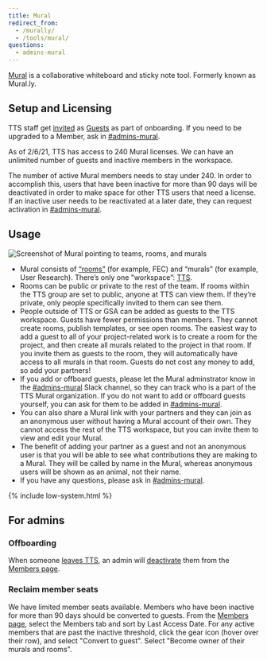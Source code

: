 ```yaml
---
title: Mural
redirect_from:
  - /murally/
  - /tools/mural/
questions:
  - admins-mural
---
```


[Mural](https://mural.co/) is a collaborative whiteboard and sticky note tool. Formerly known as Mural.ly.

## Setup and Licensing

TTS staff get [invited](https://support.mural.co/en/articles/2113755-invite-collaborators-to-your-workspace) as [Guests](https://support.mural.co/en/articles/2113719-types-of-users-in-mural) as part of onboarding. If you need to be upgraded to a Member, ask in [#admins-mural](https://gsa-tts.slack.com/messages/admins-mural).

As of 2/6/21, TTS has access to 240 Mural licenses. We can have an unlimited number of guests and inactive members in the workspace.

The number of active Mural members needs to stay under 240. In order to accomplish this, users that have been inactive for more than 90 days will be deactivated in order to make space for other TTS users that need a license. If an inactive user needs to be reactivated at a later date, they can request activation in [#admins-mural](https://gsa-tts.slack.com/messages/admins-mural).

## Usage

![Screenshot of Mural pointing to teams, rooms, and murals]({{site.baseurl}}/images/mural/1.png)

- Mural consists of [“rooms”](https://support.mural.co/en/articles/2113770-what-is-a-room) (for example, FEC) and “murals” (for example, User Research). There’s only one "workspace”: [TTS](https://app.mural.co/t/gsa6).
- Rooms can be public or private to the rest of the team. If rooms within the TTS group are set to public, anyone at TTS can view them. If they’re private, only people specifically invited to them can see them.
- People outside of TTS or GSA can be added as guests to the TTS workspace. Guests have fewer permissions than members. They cannot create rooms, publish templates, or see open rooms. The easiest way to add a guest to all of your project-related work is to create a room for the project, and then create all murals related to the project in that room. If you invite them as guests to the room, they will automatically have access to all murals in that room. Guests do not cost any money to add, so add your partners!
- If you add or offboard guests, please let the Mural adminstrator know in the [#admins-mural](https://gsa-tts.slack.com/messages/admins-mural) Slack channel, so they can track who is a part of the TTS Mural organization. If you do not want to add or offboard guests yourself, you can ask for them to be added in [#admins-mural](https://gsa-tts.slack.com/messages/admins-mural).
- You can also share a Mural link with your partners and they can join as an anonymous user without having a Mural account of their own. They cannot access the rest of the TTS workspace, but you can invite them to view and edit your Mural.
- The benefit of adding your partner as a guest and not an anonymous user is that you will be able to see what contributions they are making to a Mural. They will be called by name in the Mural, whereas anonymous users will be shown as an animal, not their name.
- If you have any questions, please ask in [#admins-mural](https://gsa-tts.slack.com/messages/admins-mural).

{% include low-system.html %}

## For admins

### Offboarding

When someone [leaves TTS]({{site.baseurl}}/leaving-tts/), an admin will [deactivate](https://support.mural.co/en/articles/2145569-activate-and-deactivate-members) them from the [Members page](https://app.mural.co/t/gsa6/settings/members).

### Reclaim member seats

We have limited member seats available. Members who have been inactive for more than 90 days should be converted to guests. From the [Members page](https://app.mural.co/t/gsa6/settings/members), select the Members tab and sort by Last Access Date. For any active members that are past the inactive threshold, click the gear icon (hover over their row), and select "Convert to guest". Select "Become owner of their murals and rooms".